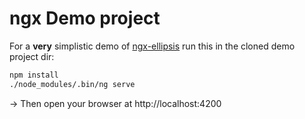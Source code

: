 # ngx Demo project

For a __very__ simplistic demo of [ngx-ellipsis](https://github.com/lentschi/ngx-ellipsis) run this in the cloned demo project dir:

```bash
npm install
./node_modules/.bin/ng serve
```

-> Then open your browser at http://localhost:4200